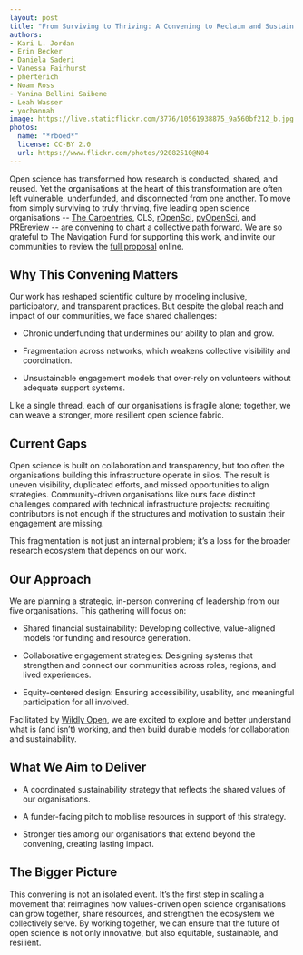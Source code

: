 ```yaml
---
layout: post
title: "From Surviving to Thriving: A Convening to Reclaim and Sustain Open Science Communities"
authors:
- Kari L. Jordan
- Erin Becker
- Daniela Saderi
- Vanessa Fairhurst
- pherterich
- Noam Ross
- Yanina Bellini Saibene
- Leah Wasser
- yochannah
image: https://live.staticflickr.com/3776/10561938875_9a560bf212_b.jpg
photos:
  name: "*rboed*"
  license: CC-BY 2.0
  url: https://www.flickr.com/photos/92082510@N04
---
```


Open science has transformed how research is conducted, shared, and reused.
Yet the organisations at the heart of this transformation are often left vulnerable, underfunded, and disconnected from one another.
To move from simply surviving to truly thriving, five leading open science organisations -- [The Carpentries](https://carpentries.org/), OLS, [rOpenSci](https://ropensci.org/), [pyOpenSci](https://www.pyopensci.org/), and [PREreview](https://prereview.org/) -- are convening to chart a collective path forward.
We are so grateful to The Navigation Fund for supporting this work, and invite our communities to review the [full proposal](https://commons.datacite.org/doi.org/10.71707/qttn-3j47) online.

## Why This Convening Matters

Our work has reshaped scientific culture by modeling inclusive, participatory, and transparent practices.
But despite the global reach and impact of our communities, we face shared challenges:

-   Chronic underfunding that undermines our ability to plan and grow.

-   Fragmentation across networks, which weakens collective visibility and coordination.

-   Unsustainable engagement models that over-rely on volunteers without adequate support systems.


Like a single thread, each of our organisations is fragile alone; together, we can weave a stronger, more resilient open science fabric.

## Current Gaps

Open science is built on collaboration and transparency, but too often the organisations building this infrastructure operate in silos.
The result is uneven visibility, duplicated efforts, and missed opportunities to align strategies.
Community-driven organisations like ours face distinct challenges compared with technical infrastructure projects: recruiting contributors is not enough if the structures and motivation to sustain their engagement are missing.


This fragmentation is not just an internal problem; it’s a loss for the broader research ecosystem that depends on our work.

## Our Approach

We are planning a strategic, in-person convening of leadership from our five organisations.
This gathering will focus on:

-   Shared financial sustainability: Developing collective, value-aligned models for funding and resource generation.

-   Collaborative engagement strategies: Designing systems that strengthen and connect our communities across roles, regions, and lived experiences.

-   Equity-centered design: Ensuring accessibility, usability, and meaningful participation for all involved.

Facilitated by [Wildly Open](https://wildlyopen.com/), we are excited to explore and better understand what is (and isn’t) working, and then build durable models for collaboration and sustainability.

## What We Aim to Deliver

-   A coordinated sustainability strategy that reflects the shared values of our organisations.

-   A funder-facing pitch to mobilise resources in support of this strategy.

-   Stronger ties among our organisations that extend beyond the convening, creating lasting impact.

## The Bigger Picture

This convening is not an isolated event.
It’s the first step in scaling a movement that reimagines how values-driven open science organisations can grow together, share resources, and strengthen the ecosystem we collectively serve.
By working together, we can ensure that the future of open science is not only innovative, but also equitable, sustainable, and resilient.
